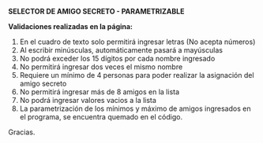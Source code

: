**SELECTOR DE AMIGO SECRETO - PARAMETRIZABLE**

**Validaciones realizadas en la página:**

1. En el cuadro de texto solo permitirá ingresar letras (No acepta números)
2. Al escribir minúsculas, automáticamente pasará a mayúsculas
3. No podrá exceder los 15 dígitos por cada nombre ingresado
4. No permitirá ingresar dos veces el mismo nombre
5. Requiere un mínimo de 4 personas para poder realizar la asignación del amigo secreto
6. No permitirá ingresar más de 8 amigos en la lista
7. No podrá ingresar valores vacios a la lista
8. La parametrización de los mínimos y máximo de amigos ingresados en el programa, se encuentra quemado en el código.

Gracias. 
